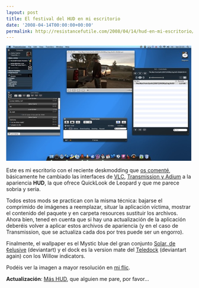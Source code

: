 ```yaml
---
layout: post
title: El festival del HUD en mi escritorio
date: '2008-04-14T00:00:00+00:00'
permalink: http://resistancefutile.com/2008/04/14/hud-en-mi-escritorio/
---
```

<img src="/assets/zz1562ce19.jpg" alt="" title="Festival del HUD" width="500" height="312" class="centro_borde" />

Este es mi escritorio con el reciente deskmodding que <a href="http://resistancefutile.com/2008/04/14/mehagustadonomehagustado-13042008">os comenté</a>, básicamente he cambiado las interfaces de <a href="http://cypohirogen.deviantart.com/art/VLC-HUD-69721428">VLC</a>, <a href="http://macthemes2.net/forum/viewtopic.php?id=16783440">Transmission y Adium</a> a la apariencia <strong>HUD</strong>, la que ofrece QuickLook de Leopard y que me parece sobria y seria.

Todos estos mods se practican con la misma técnica: bajarse el comprimido de imágenes a reemplazar, situar la aplicación víctima, mostrar el contenido del paquete y en carpeta resources sustituir los archivos. Ahora bien, tened en cuenta que si hay una actualización de la aplicación deberéis volver a aplicar estos archivos de apariencia (y en el caso de Transmission, que se actualiza cada dos por tres puede ser un engorro).

Finalmente, el wallpaper es el Mystic blue del gran conjunto <a href="http://elusive.deviantart.com/art/Solar-65672957?offset=10">Solar, de ¢elusive</a> (deviantart) y el dock es la version mate del <a href="http://endosage.deviantart.com/art/Teledock-2-1-80291431">Teledock</a> (deviantart again) con los Willow indicators. 

Podéis ver la imagen a mayor resolución en <a href="http://www.flickr.com/photos/savior1980/2414585880/">mi flic</a>. 

<strong>Actualización</strong>: <a href="http://flickr.com/photos/savior1980/2413944979/">Más HUD</a>, que alguien me pare, por favor...
